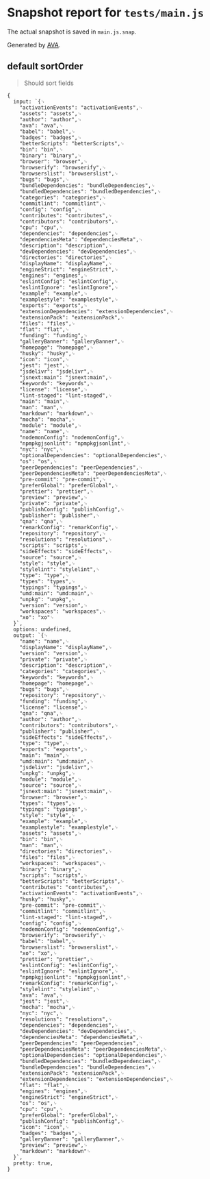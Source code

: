 # Snapshot report for `tests/main.js`

The actual snapshot is saved in `main.js.snap`.

Generated by [AVA](https://avajs.dev).

## default sortOrder

> Should sort fields

    {
      input: `{␊
        "activationEvents": "activationEvents",␊
        "assets": "assets",␊
        "author": "author",␊
        "ava": "ava",␊
        "babel": "babel",␊
        "badges": "badges",␊
        "betterScripts": "betterScripts",␊
        "bin": "bin",␊
        "binary": "binary",␊
        "browser": "browser",␊
        "browserify": "browserify",␊
        "browserslist": "browserslist",␊
        "bugs": "bugs",␊
        "bundleDependencies": "bundleDependencies",␊
        "bundledDependencies": "bundledDependencies",␊
        "categories": "categories",␊
        "commitlint": "commitlint",␊
        "config": "config",␊
        "contributes": "contributes",␊
        "contributors": "contributors",␊
        "cpu": "cpu",␊
        "dependencies": "dependencies",␊
        "dependenciesMeta": "dependenciesMeta",␊
        "description": "description",␊
        "devDependencies": "devDependencies",␊
        "directories": "directories",␊
        "displayName": "displayName",␊
        "engineStrict": "engineStrict",␊
        "engines": "engines",␊
        "eslintConfig": "eslintConfig",␊
        "eslintIgnore": "eslintIgnore",␊
        "example": "example",␊
        "examplestyle": "examplestyle",␊
        "exports": "exports",␊
        "extensionDependencies": "extensionDependencies",␊
        "extensionPack": "extensionPack",␊
        "files": "files",␊
        "flat": "flat",␊
        "funding": "funding",␊
        "galleryBanner": "galleryBanner",␊
        "homepage": "homepage",␊
        "husky": "husky",␊
        "icon": "icon",␊
        "jest": "jest",␊
        "jsdelivr": "jsdelivr",␊
        "jsnext:main": "jsnext:main",␊
        "keywords": "keywords",␊
        "license": "license",␊
        "lint-staged": "lint-staged",␊
        "main": "main",␊
        "man": "man",␊
        "markdown": "markdown",␊
        "mocha": "mocha",␊
        "module": "module",␊
        "name": "name",␊
        "nodemonConfig": "nodemonConfig",␊
        "npmpkgjsonlint": "npmpkgjsonlint",␊
        "nyc": "nyc",␊
        "optionalDependencies": "optionalDependencies",␊
        "os": "os",␊
        "peerDependencies": "peerDependencies",␊
        "peerDependenciesMeta": "peerDependenciesMeta",␊
        "pre-commit": "pre-commit",␊
        "preferGlobal": "preferGlobal",␊
        "prettier": "prettier",␊
        "preview": "preview",␊
        "private": "private",␊
        "publishConfig": "publishConfig",␊
        "publisher": "publisher",␊
        "qna": "qna",␊
        "remarkConfig": "remarkConfig",␊
        "repository": "repository",␊
        "resolutions": "resolutions",␊
        "scripts": "scripts",␊
        "sideEffects": "sideEffects",␊
        "source": "source",␊
        "style": "style",␊
        "stylelint": "stylelint",␊
        "type": "type",␊
        "types": "types",␊
        "typings": "typings",␊
        "umd:main": "umd:main",␊
        "unpkg": "unpkg",␊
        "version": "version",␊
        "workspaces": "workspaces",␊
        "xo": "xo"␊
      }`,
      options: undefined,
      output: `{␊
        "name": "name",␊
        "displayName": "displayName",␊
        "version": "version",␊
        "private": "private",␊
        "description": "description",␊
        "categories": "categories",␊
        "keywords": "keywords",␊
        "homepage": "homepage",␊
        "bugs": "bugs",␊
        "repository": "repository",␊
        "funding": "funding",␊
        "license": "license",␊
        "qna": "qna",␊
        "author": "author",␊
        "contributors": "contributors",␊
        "publisher": "publisher",␊
        "sideEffects": "sideEffects",␊
        "type": "type",␊
        "exports": "exports",␊
        "main": "main",␊
        "umd:main": "umd:main",␊
        "jsdelivr": "jsdelivr",␊
        "unpkg": "unpkg",␊
        "module": "module",␊
        "source": "source",␊
        "jsnext:main": "jsnext:main",␊
        "browser": "browser",␊
        "types": "types",␊
        "typings": "typings",␊
        "style": "style",␊
        "example": "example",␊
        "examplestyle": "examplestyle",␊
        "assets": "assets",␊
        "bin": "bin",␊
        "man": "man",␊
        "directories": "directories",␊
        "files": "files",␊
        "workspaces": "workspaces",␊
        "binary": "binary",␊
        "scripts": "scripts",␊
        "betterScripts": "betterScripts",␊
        "contributes": "contributes",␊
        "activationEvents": "activationEvents",␊
        "husky": "husky",␊
        "pre-commit": "pre-commit",␊
        "commitlint": "commitlint",␊
        "lint-staged": "lint-staged",␊
        "config": "config",␊
        "nodemonConfig": "nodemonConfig",␊
        "browserify": "browserify",␊
        "babel": "babel",␊
        "browserslist": "browserslist",␊
        "xo": "xo",␊
        "prettier": "prettier",␊
        "eslintConfig": "eslintConfig",␊
        "eslintIgnore": "eslintIgnore",␊
        "npmpkgjsonlint": "npmpkgjsonlint",␊
        "remarkConfig": "remarkConfig",␊
        "stylelint": "stylelint",␊
        "ava": "ava",␊
        "jest": "jest",␊
        "mocha": "mocha",␊
        "nyc": "nyc",␊
        "resolutions": "resolutions",␊
        "dependencies": "dependencies",␊
        "devDependencies": "devDependencies",␊
        "dependenciesMeta": "dependenciesMeta",␊
        "peerDependencies": "peerDependencies",␊
        "peerDependenciesMeta": "peerDependenciesMeta",␊
        "optionalDependencies": "optionalDependencies",␊
        "bundledDependencies": "bundledDependencies",␊
        "bundleDependencies": "bundleDependencies",␊
        "extensionPack": "extensionPack",␊
        "extensionDependencies": "extensionDependencies",␊
        "flat": "flat",␊
        "engines": "engines",␊
        "engineStrict": "engineStrict",␊
        "os": "os",␊
        "cpu": "cpu",␊
        "preferGlobal": "preferGlobal",␊
        "publishConfig": "publishConfig",␊
        "icon": "icon",␊
        "badges": "badges",␊
        "galleryBanner": "galleryBanner",␊
        "preview": "preview",␊
        "markdown": "markdown"␊
      }`,
      pretty: true,
    }
